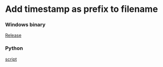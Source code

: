 # Add timestamp as prefix to filename


### Windows binary
[Release](dstamp\bin\Release\dstamp.exe)

### Python
[script](datestamp.pyw)